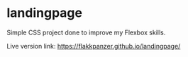 # landingpage

Simple CSS project done to improve my Flexbox skills. 

Live version link: https://flakkpanzer.github.io/landingpage/